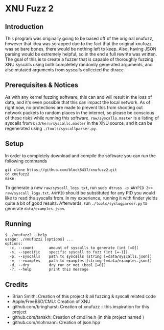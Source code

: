 # XNU Fuzz 2

## Introduction
This program was originally going to be based off of the original xnufuzz, however that idea was scrapped due to the fact that the original xnufuzz was so bare bones, there would be nothing left to keep. Also, having JSON parsing would be extremely helpful, so in the end a full rewrite was written. The goal of this is to create a fuzzer that is capable of thoroughly fuzzing XNU syscalls using both completely randomly generated arguments, and also mutated arguments from syscalls collected the dtrace.

## Prerequisites & Notices
As with any kernel fuzzing software, this can and will result in the loss of data, and it's even possible that this can impact the local network. As of right now, no protections are made to prevent this from shooting out network packets to random places in the internet, so please be conscious of these risks while running this software.
`raw/syscalls.master` is a listing of syscalls from `bsd/kern/syscalls.master` in the XNU source, and it can be regenerated using `./tools/syscallparser.py`.

## Setup
In order to completely download and compile the software you can run the following commands

	git clone https://github.com/block8437/xnufuzz2.git
	cd xnufuzz2
	make

To generate a new `raw/syscall_logs.txt`, run `sudo dtruss -p ANYPID 2>> raw/syscall_logs.txt`. `ANYPID` should be substituted for any PID you would like to read the syscalls from. In my experience, running it with finder yields quite a bit of good results. Afterwards, run `./tools/syslogparser.py` to generate `data/examples.json`.

## Running
	$ ./xnufuzz2 --help
	usage: ./xnufuzz2 [options] ...
	options:
	  -c, --count       amount of syscalls to generate (int [=0])
	  -s, --specific    specific syscall to fuzz (int [=-1])
	  -p, --syscalls    path to syscalls (string [=data/syscalls.json])
	  -e, --examples    path to examples (string [=data/examples.json])
	  -d, --dry         dry run or not (bool [=0])
	  -?, --help        print this message
## Credits
- Brian Smith: Creation of this project & all fuzzing & syscall related code
- Apple/FreeBSD/CMU: Creation of XNU
- github.com/bringhurst: Creation of xnufuzz - this inspiration for this project
- github.com/tanakh: Creation of cmdline.h (in this project named )
- github.com/nlohmann: Creation of json.hpp